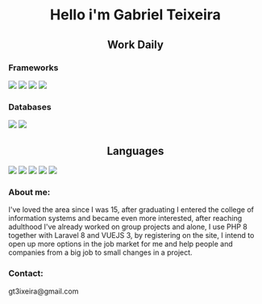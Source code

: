         
<h1 style="text-align: center">Hello i'm Gabriel Teixeira</h1>

<h2 style="text-align: center">Work Daily</h2>
<h3>Frameworks</h3>
<p>
  <img src ="https://img.shields.io/badge/laravel%20-%F05340.svg?&style=for-the-badge&color=F05340&logo=laravel&logoColor=white"/>
  <img src="https://img.shields.io/badge/Vue.js%20-4495.svg?&style=for-the-badge&color=41B883&logo=Vue.js&logoColor=34495E"/>
  <img src="https://img.shields.io/badge/Bootstrap%20-%23563D7C.svg?&style=for-the-badge&logo=bootstrap&logoColor=white"/>
  <img src="https://img.shields.io/badge/tailwind%20-%F05340.svg?&style=for-the-badge&color=22d3ee&logo=tailwindcss&logoColor=white"/>
</p>
<h3>Databases</h3>
<p>
  <img src="https://img.shields.io/badge/mysql%20-4495.svg?&style=for-the-badge&color=F29111&logo=mysql&logoColor=00758F"/>
  <img src ="https://img.shields.io/badge/postgres%20-4495.svg?&style=for-the-badge&color=white&logo=postgresql&logoColor=336791"/>
</p>

<h2 style="text-align: center">Languages</h2>
<p class="languages">
  <img src="https://img.shields.io/badge/HTML5%20-%23E34F26.svg?&style=for-the-badge&logo=html5&logoColor=white"/>
  <img src="https://img.shields.io/badge/CSS3%20-%231572B6.svg?&style=for-the-badge&logo=css3&logoColor=white"/>
  <img src="https://img.shields.io/badge/JavaScript%20-%23323330.svg?&style=for-the-badge&color=323330&logo=javascript&logoColor=%23F7DF1"/>
  <img src="https://img.shields.io/badge/java%20-4495.svg?&style=for-the-badge&color=F8981D&logo=java&logoColor=5382A1"/>
  <img src="https://img.shields.io/badge/php8%20-%231572B6.svg?&style=for-the-badge&color=C8D3F5&logo=php&logoColor=5D6DA1"/>
</p>
<h3>About me:</h3>
<p>I've loved the area since I was 15, after graduating I entered the college of information systems and became even more interested, after reaching adulthood I've already worked on group projects and alone, I use PHP 8 together with Laravel 8 and VUEJS 3, by registering on the site, I intend to open up more options in the job market for me and help people and companies from a big job to small changes in a project.
</p>
<h3>Contact:</h3>
<p>gt3ixeira@gmail.com</p>

